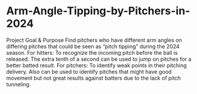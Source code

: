 # Arm-Angle-Tipping-by-Pitchers-in-2024

Project Goal & Purpose
Find pitchers who have different arm angles on differing pitches that could be seen as “pitch tipping” during the 2024 season. For hitters: To recognize the incoming pitch before the ball is released. The extra tenth of a second can be used to jump on pitches for a better batted result. For pitchers: To identify weak points in their pitching delivery. Also can be used to identify pitches that might have good movement but not great results against batters due to the lack of pitch tunneling.
